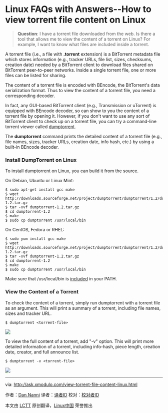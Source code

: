 Linux FAQs with Answers--How to view torrent file content on Linux
================================================================================
> **Question**: I have a torrent file downloaded from the web. Is there a tool that allows me to view the content of a torrent on Linux? For example, I want to know what files are included inside a torrent. 

A torrent file (i.e., a file with **.torrent** extension) is a BitTorrent metadata file which stores information (e.g., tracker URLs, file list, sizes, checksums, creation date) needed by a BitTorrent client to download files shared on BitTorrent peer-to-peer networks. Inside a single torrent file, one or more files can be listed for sharing.

The content of a torrent file is encoded with BEncode, the BitTorrent's data serialization format. Thus to view the content of a torrent file, you need a corresponding decoder.

In fact, any GUI-based BitTorrent client (e.g., Transmission or uTorrent) is equipped with BEncode decoder, so can show to you the content of a torrent file by opening it. However, if you don't want to use any sort of BitTorrent client to check up on a torrent file, you can try a command-line torrent viewer called [dumptorrent][2].

The **dumptorrent** command prints the detailed content of a torrent file (e.g., file names, sizes, tracker URLs, creation date, info hash, etc.) by using a built-in BEncode decoder.

### Install DumpTorrent on Linux ###

To install dumptorrent on Linux, you can build it from the source.

On Debian, Ubuntu or Linux Mint:

    $ sudo apt-get install gcc make
    $ wget http://downloads.sourceforge.net/project/dumptorrent/dumptorrent/1.2/dumptorrent-1.2.tar.gz
    $ tar -xvf dumptorrent-1.2.tar.gz
    $ cd dumptorrent-1.2
    $ make
    $ sudo cp dumptorrent /usr/local/bin 

On CentOS, Fedora or RHEL:

    $ sudo yum install gcc make
    $ wget http://downloads.sourceforge.net/project/dumptorrent/dumptorrent/1.2/dumptorrent-1.2.tar.gz
    $ tar -xvf dumptorrent-1.2.tar.gz
    $ cd dumptorrent-1.2
    $ make
    $ sudo cp dumptorrent /usr/local/bin 

Make sure that /usr/local/bin is [included][2] in your PATH.

### View the Content of a Torrent ###

To check the content of a torrent, simply run dumptorrent with a torrent file as an argument. This will print a summary of a torrent, including file names, sizes and tracker URL.

    $ dumptorrent <torrent-file> 

![](https://farm8.staticflickr.com/7729/16816455904_b051e29972_b.jpg)

To view the full content of a torrent, add "-v" option. This will print more detailed information of a torrent, including info-hash, piece length, creation date, creator, and full announce list.

    $ dumptorrent -v <torrent-file> 

![](https://farm6.staticflickr.com/5331/17438628461_1f6675bd77_b.jpg)

--------------------------------------------------------------------------------

via: http://ask.xmodulo.com/view-torrent-file-content-linux.html

作者：[Dan Nanni][a]
译者：[译者ID](https://github.com/译者ID)
校对：[校对者ID](https://github.com/校对者ID)

本文由 [LCTT](https://github.com/LCTT/TranslateProject) 原创翻译，[Linux中国](https://linux.cn/) 荣誉推出

[a]:http://ask.xmodulo.com/author/nanni
[1]:http://dumptorrent.sourceforge.net/
[2]:http://ask.xmodulo.com/change-path-environment-variable-linux.html